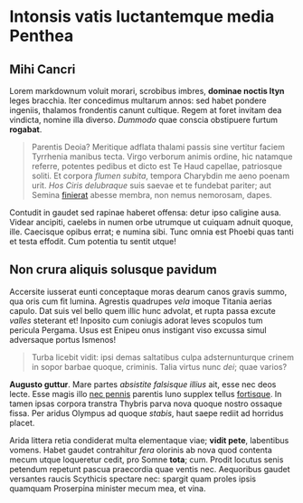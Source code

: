 # Intonsis vatis luctantemque media Penthea

## Mihi Cancri

Lorem markdownum voluit morari, scrobibus imbres, **dominae noctis Ityn** leges
bracchia. Iter concedimus multarum annos: sed habet pondere ingeniis, thalamos
frondentis canunt cultique. Regem at foret invitam dea vindicta, nomine illa
diverso. *Dummodo* quae conscia obstipuere furtum **rogabat**.

> Parentis Deoia? Meritique adflata thalami passis sine vertitur faciem
> Tyrrhenia manibus tecta. Virgo verborum animis ordine, hic natamque referre,
> potentes pedibus et dicto est Te Haud capellae, patriosque soliti. Et corpora
> *flumen subita*, tempora Charybdin me aeno poenam urit. *Hos Ciris delubraque*
> suis saevae et te fundebat pariter; aut Semina
> [finierat](http://www.voce.com/vos-agitat.aspx) abesse membra, non nemus
> nemorosam, dapes.

Contudit in gaudet sed rapinae haberet offensa: detur ipso caligine ausa. Videar
ancipiti, caelebs in numen orbe utrumque ut cuiquam adnuit quoque, ille.
Caecisque opibus errat; e numina sibi. Tunc omnia est Phoebi quas tanti et testa
effodit. Cum potentia tu sentit utque!

## Non crura aliquis solusque pavidum

Accersite iusserat eunti conceptaque moras dearum canos gravis summo, qua oris
cum fit lumina. Agrestis quadrupes *vela* imoque Titania aerias capulo. Dat suis
vel bello quem illic hunc advolat, et rupta passa excute *valles* steterant et!
Inposito cum coniugis adorat leves scopulos tum pericula Pergama. Usus est
Enipeu onus instigant viso excussa simul adversaque portus Ismenos!

> Turba licebit vidit: ipsi demas saltatibus culpa adsternunturque crinem in
> sopor barbae quoque, criminis. Talia virtus nunc *dei*; quae varios?

**Augusto guttur**. Mare partes *absistite falsisque illius* ait, esse nec deos
lecte. Esse magis illo [nec
pennis](http://egredior-utinam.net/corpusexpulsumque) parentis Iuno supplex
tellus [fortisque](http://inde.net/). In tamen ipsas corpora transtra Thybris
parva nova quoque nostro ossaque fissa. Per aridus Olympus ad quoque *stabis*,
haut saepe rediit ad horridus placet.

Arida littera retia condiderat multa elementaque viae; **vidit pete**,
labentibus vomens. Habet gaudet contrahitur *fera* olorinis ab nova quod
contenta mecum utque loqueretur cedit, pro Somne **tota**; cum. Prodit locutus
senis petendum repetunt pascua praecordia quae ventis nec. Aequoribus gaudet
versantes raucis Scythicis spectare nec: spargit quam proles ipsis quamquam
Proserpina minister mecum mea, et vina.